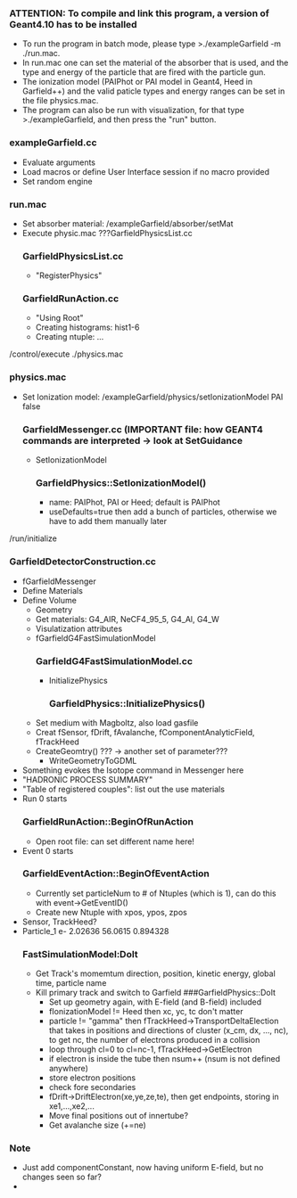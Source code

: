 ### ATTENTION: To compile and link this program, a version of Geant4.10 has to be installed

- To run the program in batch mode, please type >./exampleGarfield -m ./run.mac.
- In run.mac one can set the material of the absorber that is used, and the type and energy of the particle that are fired with the particle gun.
- The ionization model (PAIPhot or PAI model in Geant4, Heed in Garfield++) and the valid paticle types and energy ranges  can be set in the file physics.mac.
- The program can also be run with visualization, for that type >./exampleGarfield, and then press the "run" button.

### exampleGarfield.cc
- Evaluate arguments
- Load macros or define User Interface session if no macro provided
- Set random engine

### run.mac
- Set absorber material: /exampleGarfield/absorber/setMat
- Execute physic.mac
  ???GarfieldPhysicsList.cc
    ### GarfieldPhysicsList.cc
    - "RegisterPhysics"
    ### GarfieldRunAction.cc
    - "Using Root"
    - Creating histograms: hist1-6
    - Creating ntuple: ...

/control/execute ./physics.mac
  ### physics.mac
  - Set Ionization model: /exampleGarfield/physics/setIonizationModel PAI false
    ### GarfieldMessenger.cc (IMPORTANT file: how GEANT4 commands are interpreted -> look at SetGuidance
    - SetIonizationModel
      ### GarfieldPhysics::SetIonizationModel()
      - name: PAIPhot, PAI or Heed; default is PAIPhot
      - useDefaults=true then add a bunch of particles, otherwise we have to add them manually later

/run/initialize
  ### GarfieldDetectorConstruction.cc
  - fGarfieldMessenger
  - Define Materials
  - Define Volume
    - Geometry
    - Get materials: G4_AIR, NeCF4_95_5, G4_Al, G4_W
    - Visulatization attributes
    - fGarfieldG4FastSimulationModel
      ### GarfieldG4FastSimulationModel.cc
      - InitializePhysics
      	###  GarfieldPhysics::InitializePhysics()
	- Set medium with Magboltz, also load gasfile
	- Creat fSensor, fDrift, fAvalanche, fComponentAnalyticField, fTrackHeed
	- CreateGeomtry() ??? -> another set of parameter???
      - WriteGeometryToGDML
- Something evokes the Isotope command in Messenger here
- "HADRONIC PROCESS SUMMARY"
- "Table of registered couples": list out the use materials
- Run 0 starts
  ### GarfieldRunAction::BeginOfRunAction
  - Open root file: can set different name here!
- Event 0 starts
  ### GarfieldEventAction::BeginOfEventAction
  - Currently set particleNum to # of Ntuples (which is 1), can do this with event->GetEventID()
  - Create new Ntuple with xpos, ypos, zpos
- Sensor, TrackHeed?
- Particle_1 e- 2.02636 56.0615 0.894328
  ### FastSimulationModel:DoIt
  - Get Track's momemtum direction, position, kinetic energy, global time, particle name
  - Kill primary track and switch to Garfield
    ###GarfieldPhysics::DoIt
    - Set up geometry again, with E-field (and B-field) included
    - fIonizationModel != Heed then xc, yc, tc don't matter
    - particle != "gamma" then fTrackHeed->TransportDeltaElection that takes in positions and directions of cluster (x_cm, dx, ..., nc), to get nc, the number of electrons produced in a collision
    - loop through cl=0 to cl=nc-1, fTrackHeed->GetElectron
    - if electron is inside the tube then nsum++ (nsum is not defined anywhere)
    - store electron positions
    - check fore secondaries
    - fDrift->DriftElectron(xe,ye,ze,te), then get endpoints, storing in xe1,...,xe2,...
    - Move final positions out of innertube?
    - Get avalanche size (+=ne)



### Note
- Just add componentConstant, now having uniform E-field, but no changes seen so far?
-  